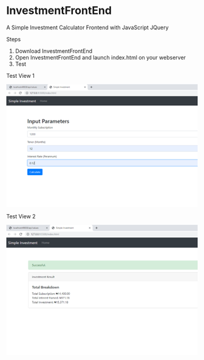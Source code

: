 # InvestmentFrontEnd
A Simple Investment Calculator Frontend with JavaScript JQuery

Steps
1. Download InvestmentFrontEnd
2. Open InvestmentFrontEnd and launch index.html on your webserver
3. Test


Test View 1

![alt text](https://github.com/froska/InvestmentFrontEnd/blob/master/images/investCalc.PNG)


Test View 2

![alt text](https://github.com/froska/InvestmentFrontEnd/blob/master/images/investCalc2.PNG)
